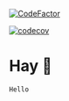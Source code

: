 [![CodeFactor](https://www.codefactor.io/repository/github/chiyang10000/ondogdog/badge)](https://www.codefactor.io/repository/github/chiyang10000/ondogdog)

[![codecov](https://codecov.io/gh/chiyang10000/ondogdog/branch/main/graph/badge.svg?token=NCbUBJUP8o)](https://codecov.io/gh/chiyang10000/ondogdog)

# Hay :herb:

```
Hello
```

